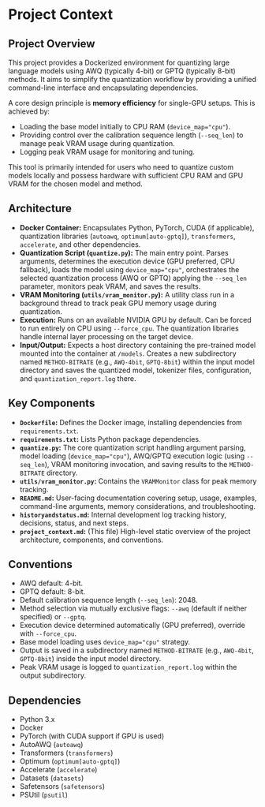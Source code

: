 # Project Context

## Project Overview

This project provides a Dockerized environment for quantizing large language models using AWQ (typically 4-bit) or GPTQ (typically 8-bit) methods. It aims to simplify the quantization workflow by providing a unified command-line interface and encapsulating dependencies.

A core design principle is **memory efficiency** for single-GPU setups. This is achieved by:
*   Loading the base model initially to CPU RAM (`device_map="cpu"`).
*   Providing control over the calibration sequence length (`--seq_len`) to manage peak VRAM usage during quantization.
*   Logging peak VRAM usage for monitoring and tuning.

This tool is primarily intended for users who need to quantize custom models locally and possess hardware with sufficient CPU RAM and GPU VRAM for the chosen model and method.

## Architecture

- **Docker Container:** Encapsulates Python, PyTorch, CUDA (if applicable), quantization libraries (`autoawq`, `optimum[auto-gptq]`), `transformers`, `accelerate`, and other dependencies.
- **Quantization Script (`quantize.py`):** The main entry point. Parses arguments, determines the execution device (GPU preferred, CPU fallback), loads the model using `device_map="cpu"`, orchestrates the selected quantization process (AWQ or GPTQ) applying the `--seq_len` parameter, monitors peak VRAM, and saves the results.
- **VRAM Monitoring (`utils/vram_monitor.py`):** A utility class run in a background thread to track peak GPU memory usage during quantization.
- **Execution:** Runs on an available NVIDIA GPU by default. Can be forced to run entirely on CPU using `--force_cpu`. The quantization libraries handle internal layer processing on the target device.
- **Input/Output:** Expects a host directory containing the pre-trained model mounted into the container at `/models`. Creates a new subdirectory named `METHOD-BITRATE` (e.g., `AWQ-4bit`, `GPTQ-8bit`) within the input model directory and saves the quantized model, tokenizer files, configuration, and `quantization_report.log` there.

## Key Components

- **`Dockerfile`:** Defines the Docker image, installing dependencies from `requirements.txt`.
- **`requirements.txt`:** Lists Python package dependencies.
- **`quantize.py`:** The core quantization script handling argument parsing, model loading (`device_map="cpu"`), AWQ/GPTQ execution logic (using `--seq_len`), VRAM monitoring invocation, and saving results to the `METHOD-BITRATE` directory.
- **`utils/vram_monitor.py`:** Contains the `VRAMMonitor` class for peak memory tracking.
- **`README.md`:** User-facing documentation covering setup, usage, examples, command-line arguments, memory considerations, and troubleshooting.
- **`historyandstatus.md`:** Internal development log tracking history, decisions, status, and next steps.
- **`project_context.md`:** (This file) High-level static overview of the project architecture, components, and conventions.

## Conventions

- AWQ default: 4-bit.
- GPTQ default: 8-bit.
- Default calibration sequence length (`--seq_len`): 2048.
- Method selection via mutually exclusive flags: `--awq` (default if neither specified) or `--gptq`.
- Execution device determined automatically (GPU preferred), override with `--force_cpu`.
- Base model loading uses `device_map="cpu"` strategy.
- Output is saved in a subdirectory named `METHOD-BITRATE` (e.g., `AWQ-4bit`, `GPTQ-8bit`) inside the input model directory.
- Peak VRAM usage is logged to `quantization_report.log` within the output subdirectory.

## Dependencies

- Python 3.x
- Docker
- PyTorch (with CUDA support if GPU is used)
- AutoAWQ (`autoawq`)
- Transformers (`transformers`)
- Optimum (`optimum[auto-gptq]`)
- Accelerate (`accelerate`)
- Datasets (`datasets`)
- Safetensors (`safetensors`)
- PSUtil (`psutil`)
